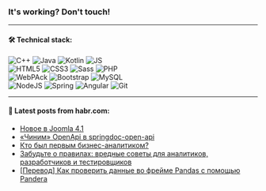 ### It's working? Don't touch!

---

#### 🛠️ Technical stack:

![C++](https://img.shields.io/badge/C++-informational?logo=c%2B%2B&style=flat&logoColor=white&color=9C033A)
![Java](https://img.shields.io/badge/Java-informational?logo=java&style=flat&logoColor=white&color=007396)
![Kotlin](https://img.shields.io/badge/Kotlin-informational?logo=Kotlin&style=flat&logoColor=white&color=0095D5)
![JS](https://img.shields.io/badge/JS-informational?logo=javaScript&style=flat&logoColor=black&color=F7Df1E) <br>
![HTML5](https://img.shields.io/badge/HTML5-informational?logo=html5&style=flat&logoColor=white&color=E34F26)
![CSS3](https://img.shields.io/badge/CSS3-informational?logo=css3&style=flat&logoColor=white&color=157286)
![Sass](https://img.shields.io/badge/Saas-informational?logo=sass&style=flat&logoColor=white&color=hotpink)
![PHP](https://img.shields.io/badge/PHP-informational?logo=php&style=flat&logoColor=white&color=777BB4) <br>
![WebPAck](https://img.shields.io/badge/WebPack-informational?logo=webPack&style=flat&logoColor=white&color=FF6F00)
![Bootstrap](https://img.shields.io/badge/Bootstrap-informational?logo=Bootstrap&style=flat&logoColor=white&color=7952B3)
![MySQL](https://img.shields.io/badge/MySQL-informational?logo=MySQL&style=flat&logoColor=white&color=00f) <br>
![NodeJS](https://img.shields.io/badge/NodeJS-informational?logo=node.js&style=flat&logoColor=white&color=43853D)
![Spring](https://img.shields.io/badge/Spring-informational?logo=Spring&style=flat&logoColor=white&color=0A9EDC)
![Angular](https://img.shields.io/badge/Vue-informational?logo=vue.js&style=flat&logoColor=white&color=red)
![Git](https://img.shields.io/badge/Git-informational?logo=git&style=flat&logoColor=white&color=darkorange)

___

#### 💬 Latest posts from habr.com:

<!-- BLOG-POST-LIST:START -->
- [Новое в Joomla 4.1](https://habr.com/ru/post/657647/?utm_source=habrahabr&utm_medium=rss&utm_campaign=657647)
- [«Чиним» OpenApi в springdoc-open-api](https://habr.com/ru/post/658539/?utm_source=habrahabr&utm_medium=rss&utm_campaign=658539)
- [Кто был первым бизнес-аналитиком?](https://habr.com/ru/post/658523/?utm_source=habrahabr&utm_medium=rss&utm_campaign=658523)
- [Забудьте о правилах: вредные советы для аналитиков, разработчиков и тестировщиков](https://habr.com/ru/post/658517/?utm_source=habrahabr&utm_medium=rss&utm_campaign=658517)
- [[Перевод] Как проверить данные во фрейме Pandas с помощью Pandera](https://habr.com/ru/post/658473/?utm_source=habrahabr&utm_medium=rss&utm_campaign=658473)
<!-- BLOG-POST-LIST:END -->
